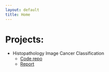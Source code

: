 ```yaml
---
layout: default
title: Home
---
```


# Projects:

- Histopathology Image Cancer Classification
	- [Code repo](https://github.com/rfdspeng/ml_ai_portfolio/tree/main/mhist)
	- [Report](https://github.com/rfdspeng/rfdspeng.github.io/blob/main/pages/mhist.md)
	